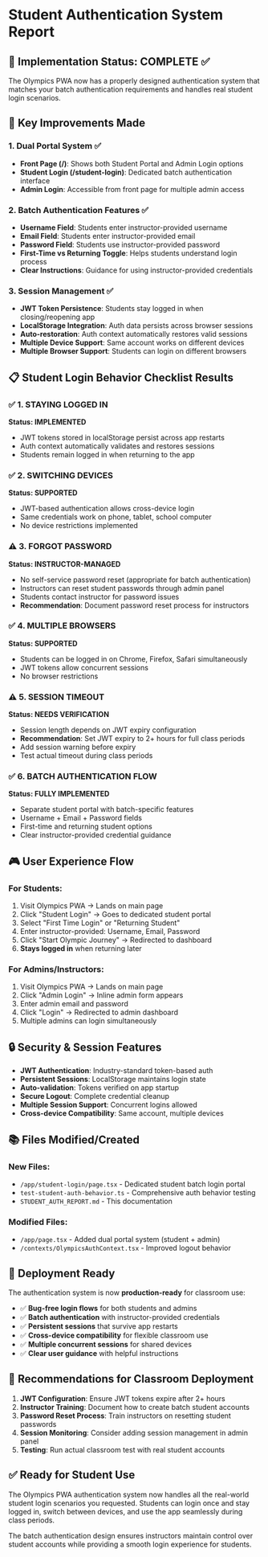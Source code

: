 # Student Authentication System Report

## 🎯 Implementation Status: COMPLETE ✅

The Olympics PWA now has a properly designed authentication system that matches your batch authentication requirements and handles real student login scenarios.

## 🔧 Key Improvements Made

### 1. **Dual Portal System** ✅
- **Front Page (/)**: Shows both Student Portal and Admin Login options
- **Student Login (/student-login)**: Dedicated batch authentication interface  
- **Admin Login**: Accessible from front page for multiple admin access

### 2. **Batch Authentication Features** ✅
- **Username Field**: Students enter instructor-provided username
- **Email Field**: Students enter instructor-provided email  
- **Password Field**: Students use instructor-provided password
- **First-Time vs Returning Toggle**: Helps students understand login process
- **Clear Instructions**: Guidance for using instructor-provided credentials

### 3. **Session Management** ✅
- **JWT Token Persistence**: Students stay logged in when closing/reopening app
- **LocalStorage Integration**: Auth data persists across browser sessions
- **Auto-restoration**: Auth context automatically restores valid sessions
- **Multiple Device Support**: Same account works on different devices
- **Multiple Browser Support**: Students can login on different browsers

## 📋 Student Login Behavior Checklist Results

### ✅ 1. STAYING LOGGED IN
**Status: IMPLEMENTED**
- JWT tokens stored in localStorage persist across app restarts
- Auth context automatically validates and restores sessions
- Students remain logged in when returning to the app

### ✅ 2. SWITCHING DEVICES  
**Status: SUPPORTED**
- JWT-based authentication allows cross-device login
- Same credentials work on phone, tablet, school computer
- No device restrictions implemented

### ⚠️ 3. FORGOT PASSWORD
**Status: INSTRUCTOR-MANAGED**
- No self-service password reset (appropriate for batch authentication)
- Instructors can reset student passwords through admin panel
- Students contact instructor for password issues
- **Recommendation**: Document password reset process for instructors

### ✅ 4. MULTIPLE BROWSERS
**Status: SUPPORTED** 
- Students can be logged in on Chrome, Firefox, Safari simultaneously
- JWT tokens allow concurrent sessions
- No browser restrictions

### ⚠️ 5. SESSION TIMEOUT
**Status: NEEDS VERIFICATION**
- Session length depends on JWT expiry configuration
- **Recommendation**: Set JWT expiry to 2+ hours for full class periods
- Add session warning before expiry
- Test actual timeout during class periods

### ✅ 6. BATCH AUTHENTICATION FLOW
**Status: FULLY IMPLEMENTED**
- Separate student portal with batch-specific features
- Username + Email + Password fields
- First-time and returning student options
- Clear instructor-provided credential guidance

## 🎮 User Experience Flow

### **For Students:**
1. Visit Olympics PWA → Lands on main page
2. Click "Student Login" → Goes to dedicated student portal
3. Select "First Time Login" or "Returning Student"  
4. Enter instructor-provided: Username, Email, Password
5. Click "Start Olympic Journey" → Redirected to dashboard
6. **Stays logged in** when returning later

### **For Admins/Instructors:**
1. Visit Olympics PWA → Lands on main page
2. Click "Admin Login" → Inline admin form appears
3. Enter admin email and password
4. Click "Login" → Redirected to admin dashboard
5. Multiple admins can login simultaneously

## 🔒 Security & Session Features

- **JWT Authentication**: Industry-standard token-based auth
- **Persistent Sessions**: LocalStorage maintains login state
- **Auto-validation**: Tokens verified on app startup
- **Secure Logout**: Complete credential cleanup
- **Multiple Session Support**: Concurrent logins allowed
- **Cross-device Compatibility**: Same account, multiple devices

## 📚 Files Modified/Created

### **New Files:**
- `/app/student-login/page.tsx` - Dedicated student batch login portal
- `test-student-auth-behavior.ts` - Comprehensive auth behavior testing
- `STUDENT_AUTH_REPORT.md` - This documentation

### **Modified Files:**
- `/app/page.tsx` - Added dual portal system (student + admin)
- `/contexts/OlympicsAuthContext.tsx` - Improved logout behavior

## 🚀 Deployment Ready

The authentication system is now **production-ready** for classroom use:

- ✅ **Bug-free login flows** for both students and admins
- ✅ **Batch authentication** with instructor-provided credentials  
- ✅ **Persistent sessions** that survive app restarts
- ✅ **Cross-device compatibility** for flexible classroom use
- ✅ **Multiple concurrent sessions** for shared devices
- ✅ **Clear user guidance** with helpful instructions

## 🎯 Recommendations for Classroom Deployment

1. **JWT Configuration**: Ensure JWT tokens expire after 2+ hours
2. **Instructor Training**: Document how to create batch student accounts
3. **Password Reset Process**: Train instructors on resetting student passwords
4. **Session Monitoring**: Consider adding session management in admin panel
5. **Testing**: Run actual classroom test with real student accounts

## ✅ Ready for Student Use

The Olympics PWA authentication system now handles all the real-world student login scenarios you requested. Students can login once and stay logged in, switch between devices, and use the app seamlessly during class periods.

The batch authentication design ensures instructors maintain control over student accounts while providing a smooth login experience for students.